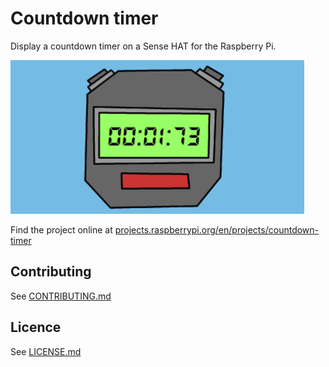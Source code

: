 # Countdown timer

Display a countdown timer on a Sense HAT for the Raspberry Pi.

![Countdown timer](/en/images/banner.png)

Find the project online at [projects.raspberrypi.org/en/projects/countdown-timer](https://projects.raspberrypi.org/en/projects/countdown-timer)

## Contributing
See [CONTRIBUTING.md](CONTRIBUTING.md)

## Licence
 See [LICENSE.md](LICENSE.md)
